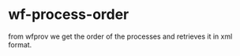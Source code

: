 wf-process-order
================

from wfprov we get the order of the processes and retrieves it in xml format.